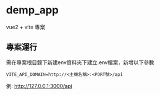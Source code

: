 # demp_app
vue2 + vite 專案

## 專案運行

需在專案根目錄下新建env資料夾下建立.env檔案，新增以下參數
````
VITE_API_DOMAIN=http://<主機名稱>:<PORT號>/api
````
例: http://127.0.0.1:3000/api